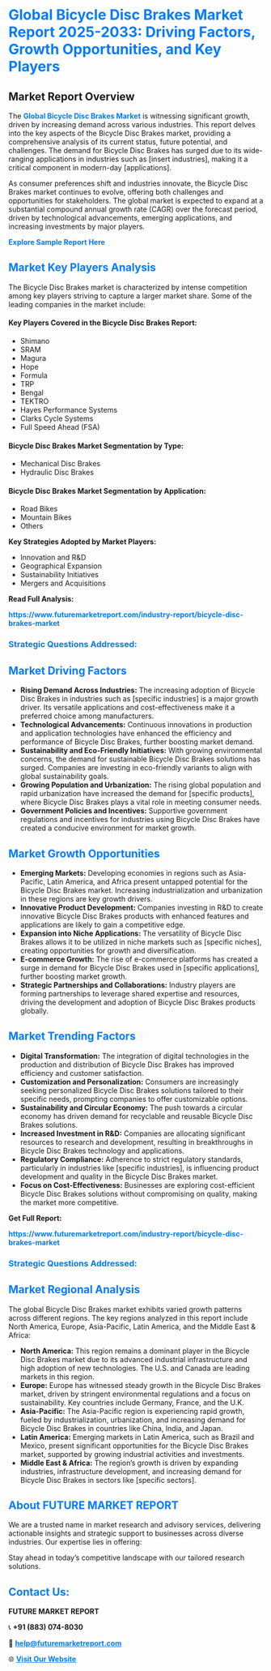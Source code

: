 <h1 style="color: #007BFF;">Global Bicycle Disc Brakes Market Report 2025-2033: Driving Factors, Growth Opportunities, and Key Players</h1>

<section id="overview">
<h2>Market Report Overview</h2>
<p>The <a href="https://www.futuremarketreport.com/industry-report/bicycle-disc-brakes-market" style="color: #007BFF; text-decoration: none;"><strong>Global Bicycle Disc Brakes Market</strong></a> is witnessing significant growth, driven by increasing demand across various industries. This report delves into the key aspects of the Bicycle Disc Brakes market, providing a comprehensive analysis of its current status, future potential, and challenges. The demand for Bicycle Disc Brakes has surged due to its wide-ranging applications in industries such as [insert industries], making it a critical component in modern-day [applications].</p>
<p>As consumer preferences shift and industries innovate, the Bicycle Disc Brakes market continues to evolve, offering both challenges and opportunities for stakeholders. The global market is expected to expand at a substantial compound annual growth rate (CAGR) over the forecast period, driven by technological advancements, emerging applications, and increasing investments by major players.</p>
</section>

<section id="overview">
<p><a href="https://www.futuremarketreport.com/request-sample/reportId=41732" style="color: #007BFF; text-decoration: none;"><strong>Explore Sample Report Here</strong></a></p>
</section>

<section id="key-players">
<h2 style="color: #007BFF;">Market Key Players Analysis</h2>
<p>The Bicycle Disc Brakes market is characterized by intense competition among key players striving to capture a larger market share. Some of the leading companies in the market include:</p>
<h4>Key Players Covered in the Bicycle Disc Brakes Report:</h4>
<ul><li>Shimano</li><li>SRAM</li><li>Magura</li><li>Hope</li><li>Formula</li><li>TRP</li><li>Bengal</li><li>TEKTRO</li><li>Hayes Performance Systems</li><li>Clarks Cycle Systems</li><li>Full Speed Ahead (FSA)</li></ul>
<h4>Bicycle Disc Brakes Market Segmentation by Type:</h4>
<ul><li>Mechanical Disc Brakes</li><li>Hydraulic Disc Brakes</li></ul>

<h4>Bicycle Disc Brakes Market Segmentation by Application:</h4>
<ul><li>Road Bikes</li><li>Mountain Bikes</li><li>Others</li></ul>
<p><strong>Key Strategies Adopted by Market Players:</strong></p>
<ul>
<li>Innovation and R&D</li>
<li>Geographical Expansion</li>
<li>Sustainability Initiatives</li>
<li>Mergers and Acquisitions</li>
</ul>
</section>

<section>
<p><strong>Read Full Analysis: </strong></p><a href="https://www.futuremarketreport.com/industry-report/bicycle-disc-brakes-market" style="color: #007BFF; text-decoration: none;"><strong>https://www.futuremarketreport.com/industry-report/bicycle-disc-brakes-market</strong></a>
<h3 style="color: #007BFF;">Strategic Questions Addressed:</h3>
</section>

<section id="driving-factors">
<h2 style="color: #007BFF;">Market Driving Factors</h2>
<ul>
<li><strong>Rising Demand Across Industries:</strong> The increasing adoption of Bicycle Disc Brakes in industries such as [specific industries] is a major growth driver. Its versatile applications and cost-effectiveness make it a preferred choice among manufacturers.</li>
<li><strong>Technological Advancements:</strong> Continuous innovations in production and application technologies have enhanced the efficiency and performance of Bicycle Disc Brakes, further boosting market demand.</li>
<li><strong>Sustainability and Eco-Friendly Initiatives:</strong> With growing environmental concerns, the demand for sustainable Bicycle Disc Brakes solutions has surged. Companies are investing in eco-friendly variants to align with global sustainability goals.</li>
<li><strong>Growing Population and Urbanization:</strong> The rising global population and rapid urbanization have increased the demand for [specific products], where Bicycle Disc Brakes plays a vital role in meeting consumer needs.</li>
<li><strong>Government Policies and Incentives:</strong> Supportive government regulations and incentives for industries using Bicycle Disc Brakes have created a conducive environment for market growth.</li>
</ul>
</section>

<section id="growth-opportunities">
<h2 style="color: #007BFF;">Market Growth Opportunities</h2>
<ul>
<li><strong>Emerging Markets:</strong> Developing economies in regions such as Asia-Pacific, Latin America, and Africa present untapped potential for the Bicycle Disc Brakes market. Increasing industrialization and urbanization in these regions are key growth drivers.</li>
<li><strong>Innovative Product Development:</strong> Companies investing in R&D to create innovative Bicycle Disc Brakes products with enhanced features and applications are likely to gain a competitive edge.</li>
<li><strong>Expansion into Niche Applications:</strong> The versatility of Bicycle Disc Brakes allows it to be utilized in niche markets such as [specific niches], creating opportunities for growth and diversification.</li>
<li><strong>E-commerce Growth:</strong> The rise of e-commerce platforms has created a surge in demand for Bicycle Disc Brakes used in [specific applications], further boosting market growth.</li>
<li><strong>Strategic Partnerships and Collaborations:</strong> Industry players are forming partnerships to leverage shared expertise and resources, driving the development and adoption of Bicycle Disc Brakes products globally.</li>
</ul>
</section>

<section id="trending-factors">
<h2 style="color: #007BFF;">Market Trending Factors</h2>
<ul>
<li><strong>Digital Transformation:</strong> The integration of digital technologies in the production and distribution of Bicycle Disc Brakes has improved efficiency and customer satisfaction.</li>
<li><strong>Customization and Personalization:</strong> Consumers are increasingly seeking personalized Bicycle Disc Brakes solutions tailored to their specific needs, prompting companies to offer customizable options.</li>
<li><strong>Sustainability and Circular Economy:</strong> The push towards a circular economy has driven demand for recyclable and reusable Bicycle Disc Brakes solutions.</li>
<li><strong>Increased Investment in R&D:</strong> Companies are allocating significant resources to research and development, resulting in breakthroughs in Bicycle Disc Brakes technology and applications.</li>
<li><strong>Regulatory Compliance:</strong> Adherence to strict regulatory standards, particularly in industries like [specific industries], is influencing product development and quality in the Bicycle Disc Brakes market.</li>
<li><strong>Focus on Cost-Effectiveness:</strong> Businesses are exploring cost-efficient Bicycle Disc Brakes solutions without compromising on quality, making the market more competitive.</li>
</ul>
</section>

<section>
<p><strong>Get Full Report: </strong></p><a href="https://www.futuremarketreport.com/industry-report/bicycle-disc-brakes-market" style="color: #007BFF; text-decoration: none;"><strong>https://www.futuremarketreport.com/industry-report/bicycle-disc-brakes-market</strong></a>
<h3 style="color: #007BFF;">Strategic Questions Addressed:</h3>
</section>


<section id="regional-analysis">
<h2 style="color: #007BFF;">Market Regional Analysis</h2>
<p>The global Bicycle Disc Brakes market exhibits varied growth patterns across different regions. The key regions analyzed in this report include North America, Europe, Asia-Pacific, Latin America, and the Middle East & Africa:</p>
<ul>
<li><strong>North America:</strong> This region remains a dominant player in the Bicycle Disc Brakes market due to its advanced industrial infrastructure and high adoption of new technologies. The U.S. and Canada are leading markets in this region.</li>
<li><strong>Europe:</strong> Europe has witnessed steady growth in the Bicycle Disc Brakes market, driven by stringent environmental regulations and a focus on sustainability. Key countries include Germany, France, and the U.K.</li>
<li><strong>Asia-Pacific:</strong> The Asia-Pacific region is experiencing rapid growth, fueled by industrialization, urbanization, and increasing demand for Bicycle Disc Brakes in countries like China, India, and Japan.</li>
<li><strong>Latin America:</strong> Emerging markets in Latin America, such as Brazil and Mexico, present significant opportunities for the Bicycle Disc Brakes market, supported by growing industrial activities and investments.</li>
<li><strong>Middle East & Africa:</strong> The region’s growth is driven by expanding industries, infrastructure development, and increasing demand for Bicycle Disc Brakes in sectors like [specific sectors].</li>
</ul>
</section>

<footer>
<h2 style="color: #007BFF;">About FUTURE MARKET REPORT</h2>
<p>We are a trusted name in market research and advisory services, delivering actionable insights and strategic support to businesses across diverse industries. Our expertise lies in offering:</p>

<p>Stay ahead in today’s competitive landscape with our tailored research solutions.</p>

<h2 style="color: #007BFF;">Contact Us:</h2>
<p><strong>FUTURE MARKET REPORT</strong></p>
<p>📞 <strong>+91 (883) 074-8030</strong></p>
<p>📧 <strong><a href="mailto:help@futuremarketreport.com" style="color: #007BFF;">help@futuremarketreport.com</a></strong></p>
<p>🌐 <strong><a href="https://www.futuremarketreport.com/" style="color: #007BFF;">Visit Our Website</a></strong></p>
</footer>